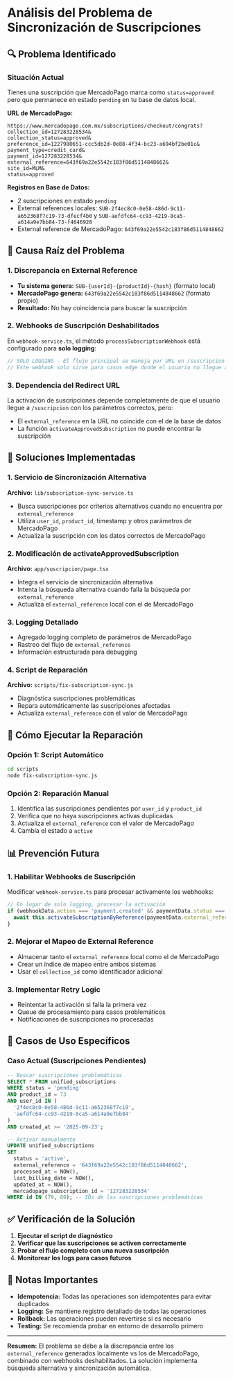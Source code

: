 # Análisis del Problema de Sincronización de Suscripciones

## 🔍 Problema Identificado

### Situación Actual
Tienes una suscripción que MercadoPago marca como `status=approved` pero que permanece en estado `pending` en tu base de datos local.

**URL de MercadoPago:**
```
https://www.mercadopago.com.mx/subscriptions/checkout/congrats?
collection_id=127283228534&
collection_status=approved&
preference_id=1227980651-ccc5db2d-0e88-4f34-bc23-a694bf2be01c&
payment_type=credit_card&
payment_id=127283228534&
external_reference=643f69a22e5542c183f86d5114848662&
site_id=MLM&
status=approved
```

**Registros en Base de Datos:**
- 2 suscripciones en estado `pending`
- External references locales: `SUB-2f4ec8c0-0e58-486d-9c11-a652368f7c19-73-dfecf4b0` y `SUB-aefdfc64-cc93-4219-8ca5-a614a9e7bb84-73-f4646928`
- External reference de MercadoPago: `643f69a22e5542c183f86d5114848662`

## 🎯 Causa Raíz del Problema

### 1. Discrepancia en External Reference
- **Tu sistema genera:** `SUB-{userId}-{productId}-{hash}` (formato local)
- **MercadoPago genera:** `643f69a22e5542c183f86d5114848662` (formato propio)
- **Resultado:** No hay coincidencia para buscar la suscripción

### 2. Webhooks de Suscripción Deshabilitados
En `webhook-service.ts`, el método `processSubscriptionWebhook` está configurado para **solo logging**:

```typescript
// SOLO LOGGING - El flujo principal se maneja por URL en /suscripcion
// Este webhook solo sirve para casos edge donde el usuario no llegue a la página
```

### 3. Dependencia del Redirect URL
La activación de suscripciones depende completamente de que el usuario llegue a `/suscripcion` con los parámetros correctos, pero:
- El `external_reference` en la URL no coincide con el de la base de datos
- La función `activateApprovedSubscription` no puede encontrar la suscripción

## 🔧 Soluciones Implementadas

### 1. Servicio de Sincronización Alternativa
**Archivo:** `lib/subscription-sync-service.ts`

- Busca suscripciones por criterios alternativos cuando no encuentra por `external_reference`
- Utiliza `user_id`, `product_id`, timestamp y otros parámetros de MercadoPago
- Actualiza la suscripción con los datos correctos de MercadoPago

### 2. Modificación de activateApprovedSubscription
**Archivo:** `app/suscripcion/page.tsx`

- Integra el servicio de sincronización alternativa
- Intenta la búsqueda alternativa cuando falla la búsqueda por `external_reference`
- Actualiza el `external_reference` local con el de MercadoPago

### 3. Logging Detallado
- Agregado logging completo de parámetros de MercadoPago
- Rastreo del flujo de `external_reference`
- Información estructurada para debugging

### 4. Script de Reparación
**Archivo:** `scripts/fix-subscription-sync.js`

- Diagnóstica suscripciones problemáticas
- Repara automáticamente las suscripciones afectadas
- Actualiza `external_reference` con el valor de MercadoPago

## 🚀 Cómo Ejecutar la Reparación

### Opción 1: Script Automático
```bash
cd scripts
node fix-subscription-sync.js
```

### Opción 2: Reparación Manual
1. Identifica las suscripciones pendientes por `user_id` y `product_id`
2. Verifica que no haya suscripciones activas duplicadas
3. Actualiza el `external_reference` con el valor de MercadoPago
4. Cambia el estado a `active`

## 📊 Prevención Futura

### 1. Habilitar Webhooks de Suscripción
Modificar `webhook-service.ts` para procesar activamente los webhooks:

```typescript
// En lugar de solo logging, procesar la activación
if (webhookData.action === 'payment.created' && paymentData.status === 'approved') {
  await this.activateSubscriptionByReference(paymentData.external_reference, webhookData, supabase)
}
```

### 2. Mejorar el Mapeo de External Reference
- Almacenar tanto el `external_reference` local como el de MercadoPago
- Crear un índice de mapeo entre ambos sistemas
- Usar el `collection_id` como identificador adicional

### 3. Implementar Retry Logic
- Reintentar la activación si falla la primera vez
- Queue de procesamiento para casos problemáticos
- Notificaciones de suscripciones no procesadas

## 🎯 Casos de Uso Específicos

### Caso Actual (Suscripciones Pendientes)
```sql
-- Buscar suscripciones problemáticas
SELECT * FROM unified_subscriptions 
WHERE status = 'pending' 
AND product_id = 73 
AND user_id IN (
  '2f4ec8c0-0e58-486d-9c11-a652368f7c19',
  'aefdfc64-cc93-4219-8ca5-a614a9e7bb84'
)
AND created_at >= '2025-09-23';

-- Activar manualmente
UPDATE unified_subscriptions 
SET 
  status = 'active',
  external_reference = '643f69a22e5542c183f86d5114848662',
  processed_at = NOW(),
  last_billing_date = NOW(),
  updated_at = NOW(),
  mercadopago_subscription_id = '127283228534'
WHERE id IN (79, 80); -- IDs de las suscripciones problemáticas
```

## ✅ Verificación de la Solución

1. **Ejecutar el script de diagnóstico**
2. **Verificar que las suscripciones se activen correctamente**
3. **Probar el flujo completo con una nueva suscripción**
4. **Monitorear los logs para casos futuros**

## 📝 Notas Importantes

- **Idempotencia:** Todas las operaciones son idempotentes para evitar duplicados
- **Logging:** Se mantiene registro detallado de todas las operaciones
- **Rollback:** Las operaciones pueden revertirse si es necesario
- **Testing:** Se recomienda probar en entorno de desarrollo primero

---

**Resumen:** El problema se debe a la discrepancia entre los `external_reference` generados localmente vs los de MercadoPago, combinado con webhooks deshabilitados. La solución implementa búsqueda alternativa y sincronización automática.